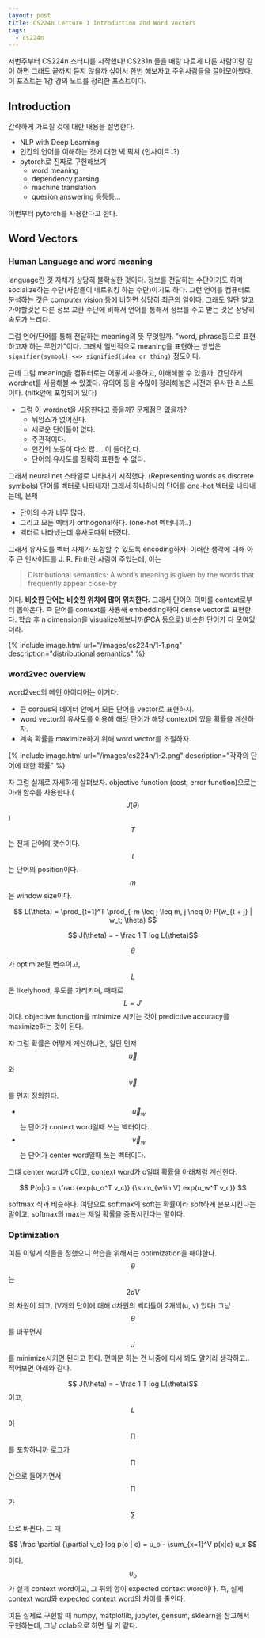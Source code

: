```yaml
---
layout: post
title: CS224n Lecture 1 Introduction and Word Vectors
tags:
  - cs224n
---
```


저번주부터 CS224n 스터디를 시작했다! CS231n 들을 때랑 다르게 다른 사람이랑 같이 하면 그래도 끝까지 듣지 않을까 싶어서 한번 해보자고 주위사람들을 끌어모아봤다. 이 포스트는 1강 강의 노트를 정리한 포스트이다.

## Introduction

간략하게 가르칠 것에 대한 내용을 설명한다.

* NLP with Deep Learning
* 인간의 언어를 이해하는 것에 대한 빅 픽쳐 (인사이트..?)
* pytorch로 진짜로 구현해보기
  * word meaning
  * dependency parsing
  * machine translation
  * quesion answering 등등등...

이번부터 pytorch를 사용한다고 한다.

## Word Vectors

### Human Language and word meaning

language란 것 자체가 상당히 불확실한 것이다. 정보를 전달하는 수단이기도 하며 socialize하는 수단(사람들이 네트워킹 하는 수단)이기도 하다. 그런 언어를 컴퓨터로 분석하는 것은 computer vision 등에 비하면 상당히 최근의 일이다. 그래도 일단 알고 가야할것은 다른 정보 교환 수단에 비해서 언어를 통해서 정보를 주고 받는 것은 상당히 속도가 느리다.

그럼 언어/단어를 통해 전달하는 meaning의 뜻 무엇일까. "word, phrase등으로 표현하고자 하는 무언가"이다. 그래서 일반적으로 meaning을 표현하는 방법은 `signifier(symbol) <=> signified(idea or thing)` 정도이다.

근데 그럼 meaning을 컴퓨터로는 어떻게 사용하고, 이해해볼 수 있을까. 간단하게 wordnet를 사용해볼 수 있겠다. 유의어 등을 수많이 정리해놓은 사전과 유사한 리스트이다. (nltk안에 포함되어 있다)

* 그럼 이 wordnet을 사용한다고 좋을까? 문제점은 없을까?
  * 뉘앙스가 없어진다.
  * 새로운 단어들이 없다.
  * 주관적이다.
  * 인간의 노동이 다소 많..\...이 들어간다.
  * 단어의 유사도를 정확히 표현할 수 없다.

그래서 neural net 스타일로 나타내기 시작했다. (Representing words as discrete symbols) 단어를 벡터로 나타내자! 그래서 하나하나의 단어를 one-hot 벡터로 나타내는데, 문제

* 단어의 수가 너무 많다.
* 그리고 모든 벡터가 orthogonal하다. (one-hot 벡터니까..)
* 벡터로 나타냈는데 유사도따위 버렸다.

그래서 유사도를 벡터 자체가 포함할 수 있도록 encoding하자! 이러한 생각에 대해 아주 큰 인사이트를 J. R. Firth란 사람이 주었는데, 이는

> Distributional semantics: A word’s meaning is given by the words that frequently appear close-by

이다. **비슷한 단어는 비슷한 위치에 많이 위치한다.** 그래서 단어의 의미를 context로부터 뽑아온다. 즉 단어를 context를 사용해 embedding하여 dense vector로 표현한다. 학습 후 n dimension을 visualize해보니까(PCA 등으로) 비슷한 단어가 다 모여있더라.

{% include image.html url="/images/cs224n/1-1.png" description="distributional semantics" %}

### word2vec overview

word2vec의 메인 아이디어는 이거다.

* 큰 corpus의 데이터 안에서 모든 단어를 vector로 표현하자.
* word vector의 유사도를 이용해 해당 단어가 해당 context에 있을 확률을 계산하자.
* 계속 확률을 maximize하기 위해 word vector를 조절하자.

{% include image.html url="/images/cs224n/1-2.png" description="각각의 단어에 대한 확률" %}

자 그럼 실제로 자세하게 살펴보자. objective function (cost, error function)으로는 아래 함수를 사용한다.($$J(\theta)$$) $$T$$는 전체 단어의 갯수이다. $$t$$는 단어의 position이다. $$m$$은 window size이다.

$$ L(\theta) = \prod_{t=1}^T \prod_{-m \leq j \leq m, j \neq 0} P(w_{t + j} | w_t; \theta) $$

$$ J(\theta) = - \frac 1 T log L(\theta)$$

$$ \theta $$가 optimize될 변수이고, $$L$$은 likelyhood, 우도를 가리키며, 때때로 $$L = J'$$이다. objective function을 minimize 시키는 것이 predictive accuracy를 maximize하는 것이 된다.

자 그럼 확률은 어떻게 계산하냐면, 일단 먼저 $$\vec u$$와 $$\vec v$$를 먼저 정의한다.

* $$\vec u_w$$는 단어가 context word일때 쓰는 벡터이다.
* $$\vec v_w$$는 단어가 center word일때 쓰는 벡터이다.

그떄 center word가 c이고, context word가 o일떄 확률을 아래처럼 계산한다.

$$ P(o|c) = \frac {exp(u_o^T v_c)} {\sum_{w\in V} exp(u_w^T v_c)} $$

softmax 식과 비슷하다. 여담으로 softmax의 soft는 확률이라 soft하게 분포시킨다는 말이고, softmax의 max는 제일 확률을 증폭시킨다는 말이다.

### Optimization

여튼 이렇게 식들을 정했으니 학습을 위해서는 optimization을 해야한다. $$\theta$$는 $$2dV$$의 차원이 되고, (V개의 단어에 대해 d차원의 벡터들이 2개씩(u, v) 있다) 그냥 $$\theta$$를 바꾸면서 $$J$$를 minimize시키면 된다고 한다. 편미분 하는 건 나중에 다시 봐도 알거라 생각하고.. 적어보면 아래와 같다.

$$ J(\theta) = - \frac 1 T log L(\theta)$$ 이고, $$L$$이 $$\prod$$를 포함하니까 로그가 $$\prod$$안으로 들어가면서 $$\prod$$가 $$\sum$$으로 바뀐다. 그 때

$$ \frac \partial {\partial v_c} log p(o | c) = u_o - \sum_{x=1}^V p(x|c) u_x $$

이다. $$u_o$$가 실제 context word이고, 그 뒤의 항이 expected context word이다. 즉, 실제 context word와 expected context word의 차이를 줄인다.

여튼 실제로 구현할 때 numpy, matplotlib, jupyter, gensum, sklearn을 참고해서 구현하는데, 그냥 colab으로 하면 될 거 같다.
